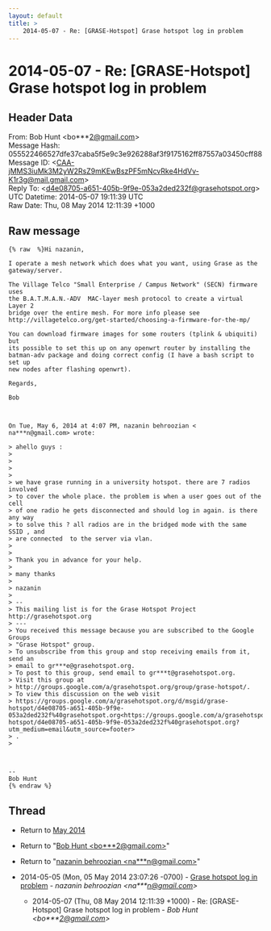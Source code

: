 ```yaml
---
layout: default
title: >
    2014-05-07 - Re: [GRASE-Hotspot] Grase hotspot log in problem
---
```


# 2014-05-07 - Re: [GRASE-Hotspot] Grase hotspot log in problem

## Header Data

From: Bob Hunt \<bo***2@gmail.com\><br>
Message Hash: 055522466527dfe37caba5f5e9c3e926288af3f9175162ff87557a03450cff88<br>
Message ID: \<CAA-jMMS3iuMk3M2yW2RsZ9mKEwBszPF5mNcvRke4HdVv-K1r3g@mail.gmail.com\><br>
Reply To: \<d4e08705-a651-405b-9f9e-053a2ded232f@grasehotspot.org\><br>
UTC Datetime: 2014-05-07 19:11:39 UTC<br>
Raw Date: Thu, 08 May 2014 12:11:39 +1000<br>

## Raw message

```
{% raw  %}Hi nazanin,

I operate a mesh network which does what you want, using Grase as the
gateway/server.

The Village Telco "Small Enterprise / Campus Network" (SECN) firmware uses
the B.A.T.M.A.N.-ADV  MAC-layer mesh protocol to create a virtual Layer 2
bridge over the entire mesh. For more info please see
http://villagetelco.org/get-started/choosing-a-firmware-for-the-mp/

You can download firmware images for some routers (tplink & ubiquiti) but
its possible to set this up on any openwrt router by installing the
batman-adv package and doing correct config (I have a bash script to set up
new nodes after flashing openwrt).

Regards,

Bob



On Tue, May 6, 2014 at 4:07 PM, nazanin behroozian <
na***n@gmail.com> wrote:

> ahello guys :
>
>
>
>
> we have grase running in a university hotspot. there are 7 radios involved
> to cover the whole place. the problem is when a user goes out of the cell
> of one radio he gets disconnected and should log in again. is there any way
> to solve this ? all radios are in the bridged mode with the same SSID , and
> are connected  to the server via vlan.
>
>
> Thank you in advance for your help.
>
> many thanks
>
> nazanin
>
> --
> This mailing list is for the Grase Hotspot Project http://grasehotspot.org
> ---
> You received this message because you are subscribed to the Google Groups
> "Grase Hotspot" group.
> To unsubscribe from this group and stop receiving emails from it, send an
> email to gr***e@grasehotspot.org.
> To post to this group, send email to gr***t@grasehotspot.org.
> Visit this group at
> http://groups.google.com/a/grasehotspot.org/group/grase-hotspot/.
> To view this discussion on the web visit
> https://groups.google.com/a/grasehotspot.org/d/msgid/grase-hotspot/d4e08705-a651-405b-9f9e-053a2ded232f%40grasehotspot.org<https://groups.google.com/a/grasehotspot.org/d/msgid/grase-hotspot/d4e08705-a651-405b-9f9e-053a2ded232f%40grasehotspot.org?utm_medium=email&utm_source=footer>
> .
>



-- 
Bob Hunt
{% endraw %}
```

## Thread

+ Return to [May 2014](/archive/2014/05)

+ Return to "[Bob Hunt <bo***2<span>@</span>gmail.com>](/authors/bo___2_at_gmail_com)"
+ Return to "[nazanin behroozian <na***n<span>@</span>gmail.com>](/authors/na___n_at_gmail_com)"

+ 2014-05-05 (Mon, 05 May 2014 23:07:26 -0700) - [Grase hotspot log in problem](/archive/2014/05/6877a1c7ba00fc1c5c3f34242c6735099d7c2d4ccf6c7ff0f8ba9667a8f0970a) - _nazanin behroozian \<na***n@gmail.com\>_
  + 2014-05-07 (Thu, 08 May 2014 12:11:39 +1000) - Re: [GRASE-Hotspot] Grase hotspot log in problem - _Bob Hunt \<bo***2@gmail.com\>_

